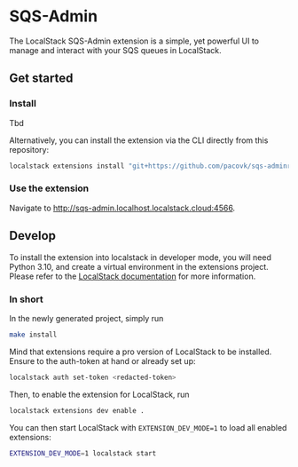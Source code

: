SQS-Admin
===============================

The LocalStack SQS-Admin extension is a simple, yet powerful UI to manage and interact with your SQS queues in LocalStack. 

## Get started

### Install

Tbd

Alternatively, you can install the extension via the CLI directly from this repository:

```bash
localstack extensions install "git+https://github.com/pacovk/sqs-adminr/#egg=sqs-admin"
```

### Use the extension

Navigate to http://sqs-admin.localhost.localstack.cloud:4566.

## Develop

To install the extension into localstack in developer mode, you will need Python 3.10, and create a virtual environment in the extensions project.
Please refer to the [LocalStack documentation](https://docs.localstack.cloud/user-guide/extensions/developing-extensions/) for more information.

### In short

In the newly generated project, simply run

```bash
make install
```

Mind that extensions require a pro version of LocalStack to be installed.
Ensure to the auth-token at hand or already set up:

```bash
localstack auth set-token <redacted-token>
```

Then, to enable the extension for LocalStack, run

```bash
localstack extensions dev enable .
```

You can then start LocalStack with `EXTENSION_DEV_MODE=1` to load all enabled extensions:

```bash
EXTENSION_DEV_MODE=1 localstack start
```